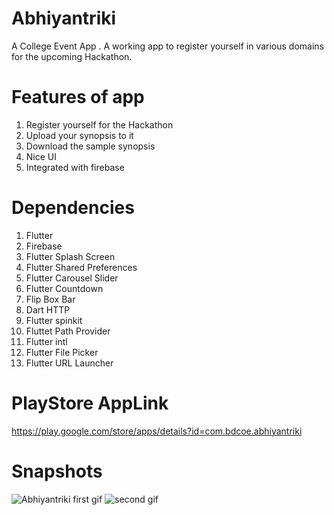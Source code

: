 
# Abhiyantriki
A College Event App .
A working app to register yourself in various domains for the upcoming Hackathon.

# Features of app
1) Register yourself for the Hackathon
2) Upload your synopsis to it
3) Download the sample synopsis
4) Nice UI
5) Integrated with firebase

# Dependencies
1) Flutter
2) Firebase
3) Flutter Splash Screen
4) Flutter Shared Preferences
5) Flutter Carousel Slider
6) Flutter Countdown
7)  Flip Box Bar
8) Dart HTTP
9) Flutter spinkit
10) Fluttet Path Provider
11) Flutter intl
12) Flutter File Picker
13) Flutter URL Launcher


# PlayStore AppLink 

https://play.google.com/store/apps/details?id=com.bdcoe.abhiyantriki



# Snapshots

![Abhiyantriki first gif](https://user-images.githubusercontent.com/42460225/84781934-4b38e400-af9c-11ea-8be3-96cacd1bd6d0.gif)  ![second gif](https://user-images.githubusercontent.com/42460225/84782703-3577ee80-af9d-11ea-96a7-acc9006d3002.gif)

